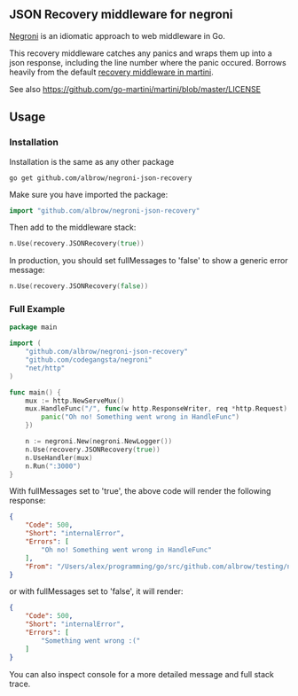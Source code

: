 JSON Recovery middleware for negroni
-------------------------------------

[Negroni](https://github.com/codegangsta/negroni) is an idiomatic approach to web middleware in Go.

This recovery middleware catches any panics and wraps them up into a json response, including
the line number where the panic occured. Borrows heavily from the default
[recovery middleware in martini](https://github.com/go-martini/martini/blob/master/recovery.go).

See also https://github.com/go-martini/martini/blob/master/LICENSE

Usage
-----

### Installation

Installation is the same as any other package
```
go get github.com/albrow/negroni-json-recovery
```

Make sure you have imported the package:

```go
import "github.com/albrow/negroni-json-recovery"
```

Then add to the middleware stack:

```go
n.Use(recovery.JSONRecovery(true))
```

In production, you should set fullMessages to 'false' to show a generic error message:

```go
n.Use(recovery.JSONRecovery(false))
```

### Full Example

```go
package main

import (
	"github.com/albrow/negroni-json-recovery"
	"github.com/codegangsta/negroni"
	"net/http"
)

func main() {
	mux := http.NewServeMux()
	mux.HandleFunc("/", func(w http.ResponseWriter, req *http.Request) {
		panic("Oh no! Something went wrong in HandleFunc")
	})

	n := negroni.New(negroni.NewLogger())
	n.Use(recovery.JSONRecovery(true))
	n.UseHandler(mux)
	n.Run(":3000")
}
```

With fullMessages set to 'true', the above code will render the following response:

```json
{
    "Code": 500,
    "Short": "internalError",
    "Errors": [
        "Oh no! Something went wrong in HandleFunc"
    ],
    "From": "/Users/alex/programming/go/src/github.com/albrow/testing/negroni-panic/server.go:12"
}
```

or with fullMessages set to 'false', it will render:

```json
{
    "Code": 500,
    "Short": "internalError",
    "Errors": [
        "Something went wrong :("
    ]
}
```

You can also inspect console for a more detailed message and full stack trace.
